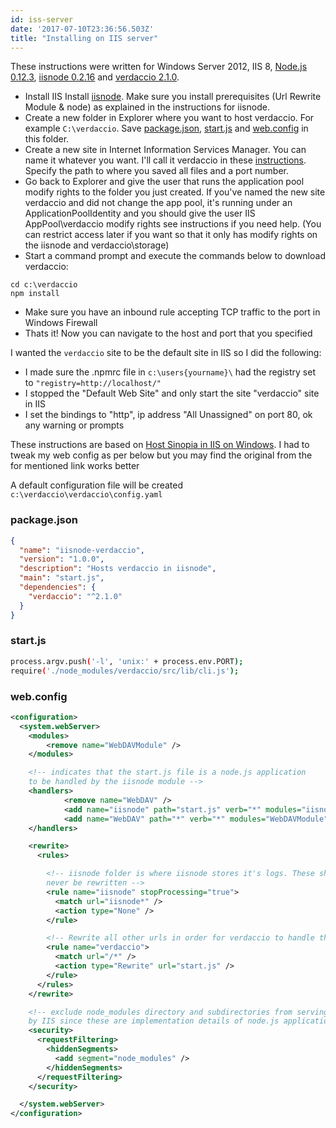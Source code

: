 ```yaml
---
id: iss-server
date: '2017-07-10T23:36:56.503Z'
title: "Installing on IIS server"
---
```


These instructions were written for Windows Server 2012, IIS 8, [Node.js 0.12.3](https://nodejs.org/), [iisnode 0.2.16](https://github.com/tjanczuk/iisnode) and [verdaccio 2.1.0](https://github.com/verdaccio/verdaccio).

* Install IIS Install [iisnode](https://github.com/tjanczuk/iisnode).
Make sure you install prerequisites (Url Rewrite Module & node) as explained in the instructions for iisnode.
* Create a new folder in Explorer where you want to host verdaccio.
For example `C:\verdaccio`.
Save [package.json](https://github.com/verdaccio/verdaccio/wiki/Installing-on-IIS-server#packagejson),
[start.js](https://github.com/verdaccio/verdaccio/wiki/Installing-on-IIS-server#startjs)
and [web.config](https://github.com/verdaccio/verdaccio/wiki/Installing-on-IIS-server#webconfig) in this folder.
* Create a new site in Internet Information Services Manager. You can name it whatever you want.
I'll call it verdaccio in these [instructions](http://www.iis.net/learn/manage/configuring-security/application-pool-identities). Specify the path to where you saved all files and a port number.
* Go back to Explorer and give the user that runs the application pool modify rights to the folder you just created. If you've named the new site verdaccio and did not change the app pool, it's running under an ApplicationPoolIdentity and you should give the user IIS AppPool\verdaccio modify rights see instructions if you need help. (You can restrict access later if you want so that it only has modify rights on the iisnode and verdaccio\storage)
* Start a command prompt and execute the commands below to download verdaccio:

````
cd c:\verdaccio
npm install
````

* Make sure you have an inbound rule accepting TCP traffic to the port in Windows Firewall
* Thats it! Now you can navigate to the host and port that you specified


I wanted the `verdaccio` site to be the default site in IIS so I did the following:

* I made sure the .npmrc file in `c:\users{yourname}\` had the registry set to `"registry=http://localhost/"`
* I stopped the "Default Web Site" and only start the site "verdaccio" site in IIS
* I set the bindings to "http", ip address "All Unassigned" on port 80, ok any warning or prompts

These instructions are based on [Host Sinopia in IIS
on Windows](https://gist.github.com/HCanber/4dd8409f79991a09ac75). I had to tweak my web config as per below but you may find the original from the
for mentioned link works better

A default configuration file will be created `c:\verdaccio\verdaccio\config.yaml`

###  package.json

````json
{
  "name": "iisnode-verdaccio",
  "version": "1.0.0",
  "description": "Hosts verdaccio in iisnode",
  "main": "start.js",
  "dependencies": {
    "verdaccio": "^2.1.0"
  }
}
````

### start.js

````bash
process.argv.push('-l', 'unix:' + process.env.PORT);
require('./node_modules/verdaccio/src/lib/cli.js');
````

### web.config

````xml
<configuration>
  <system.webServer>
	<modules>
		<remove name="WebDAVModule" />
	</modules>

    <!-- indicates that the start.js file is a node.js application
    to be handled by the iisnode module -->
    <handlers>
            <remove name="WebDAV" />
			<add name="iisnode" path="start.js" verb="*" modules="iisnode" resourceType="Unspecified" requireAccess="Execute" />
            <add name="WebDAV" path="*" verb="*" modules="WebDAVModule" resourceType="Unspecified" requireAccess="Execute" />
    </handlers>

    <rewrite>
      <rules>

        <!-- iisnode folder is where iisnode stores it's logs. These should
        never be rewritten -->
        <rule name="iisnode" stopProcessing="true">
          <match url="iisnode*" />
          <action type="None" />
        </rule>

        <!-- Rewrite all other urls in order for verdaccio to handle these -->
        <rule name="verdaccio">
          <match url="/*" />
          <action type="Rewrite" url="start.js" />
        </rule>
      </rules>
    </rewrite>

    <!-- exclude node_modules directory and subdirectories from serving
    by IIS since these are implementation details of node.js applications -->
    <security>
      <requestFiltering>
        <hiddenSegments>
          <add segment="node_modules" />
        </hiddenSegments>
      </requestFiltering>
    </security>

  </system.webServer>
</configuration>
````
